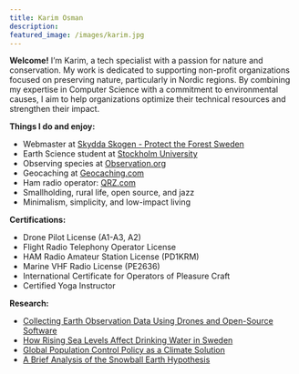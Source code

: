 ```yaml
---
title: Karim Osman
description:
featured_image: /images/karim.jpg
---
```

**Welcome!** I’m Karim, a tech specialist with a passion for nature and conservation. My work is dedicated to supporting non-profit organizations focused on preserving nature, particularly in Nordic regions. By combining my expertise in Computer Science with a commitment to environmental causes, I aim to help organizations optimize their technical resources and strengthen their impact.

**Things I do and enjoy:**
* Webmaster at [Skydda Skogen - Protect the Forest Sweden](https://skyddaskogen.se/)
* Earth Science student at [Stockholm University](https://www.su.se/department-of-geological-sciences/)
* Observing species at [Observation.org](https://observation.org/users/1051947/)
* Geocaching at [Geocaching.com](https://www.geocaching.com/p/?guid=c5f61c04-2d1e-458b-82f8-852834c3554e)
* Ham radio operator: [QRZ.com](https://www.qrz.com/db/PD1KRM)
* Smallholding, rural life, open source, and jazz
* Minimalism, simplicity, and low-impact living

**Certifications:**
* Drone Pilot License (A1-A3, A2)
* Flight Radio Telephony Operator License
* HAM Radio Amateur Station License (PD1KRM)
* Marine VHF Radio License (PE2636)
* International Certificate for Operators of Pleasure Craft
* Certified Yoga Instructor

**Research:**
* [Collecting Earth Observation Data Using Drones and Open-Source Software](https://scholar.google.com/citations?view_op=view_citation&hl=en&user=Y8oQIcwAAAAJ&citation_for_view=Y8oQIcwAAAAJ:e5wmG9Sq2KIC)
* [How Rising Sea Levels Affect Drinking Water in Sweden](https://scholar.google.com/citations?view_op=view_citation&hl=en&user=Y8oQIcwAAAAJ&citation_for_view=Y8oQIcwAAAAJ:R3hNpaxXUhUC)
* [Global Population Control Policy as a Climate Solution](https://scholar.google.com/citations?view_op=view_citation&hl=en&user=Y8oQIcwAAAAJ&citation_for_view=Y8oQIcwAAAAJ:RHpTSmoSYBkC)
* [A Brief Analysis of the Snowball Earth Hypothesis](https://scholar.google.com/citations?view_op=view_citation&hl=en&user=Y8oQIcwAAAAJ&citation_for_view=Y8oQIcwAAAAJ:4JMBOYKVnBMC)
